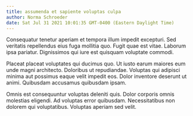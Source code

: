 ```yaml
---
title: assumenda et sapiente voluptas culpa
author: Norma Schroeder
date: Sat Jul 31 2021 10:01:35 GMT-0400 (Eastern Daylight Time)
---
```

Consequatur tenetur aperiam et tempora illum impedit excepturi. Sed veritatis repellendus eius fuga mollitia quo. Fugit quae est vitae. Laborum ipsa pariatur. Dignissimos qui iure est quisquam voluptate commodi.

 Placeat placeat voluptates qui ducimus quo. Ut iusto earum maiores eum unde magni architecto. Doloribus ut repudiandae. Voluptas qui adipisci minima aut possimus eaque velit impedit eos. Dolor inventore deserunt ut animi. Quibusdam accusamus quibusdam ipsam.

 Omnis est consequuntur voluptas deleniti quis. Dolor corporis omnis molestias eligendi. Ad voluptas error quibusdam. Necessitatibus non dolorem qui voluptatibus. Voluptas aperiam sed velit.